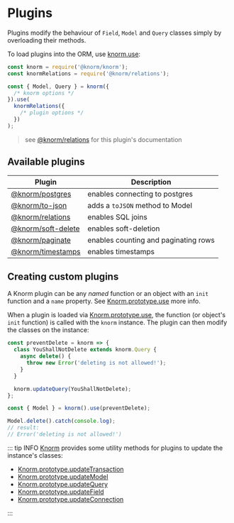 # Plugins

Plugins modify the behaviour of `Field`, `Model` and `Query` classes simply by
overloading their methods.

To load plugins into the ORM, use
[knorm.use](/api.md#knorm-use-plugin-%E2%87%92-knorm):

```js
const knorm = require('@knorm/knorm');
const knormRelations = require('@knorm/relations');

const { Model, Query } = knorm({
  /* knorm options */
}).use(
  knormRelations({
    /* plugin options */
  })
);
```

> see [@knorm/relations](/plugins/relations.md) for this plugin's documentation

## Available plugins

| Plugin                                        | Description                          |
| --------------------------------------------- | ------------------------------------ |
| [@knorm/postgres](/plugins/postgres.md)       | enables connecting to postgres       |
| [@knorm/to-json](/plugins/to-json.md)         | adds a `toJSON` method to Model      |
| [@knorm/relations](/plugins/relations.md)     | enables SQL joins                    |
| [@knorm/soft-delete](/plugins/soft-delete.md) | enables soft-deletion                |
| [@knorm/paginate](/plugins/paginate.md)       | enables counting and paginating rows |
| [@knorm/timestamps](/plugins/timestamps.md)   | enables timestamps                   |

## Creating custom plugins

A Knorm plugin can be any _named_ function or an object with an `init` function
and a `name` property. See
[Knorm.prototype.use](/api.md#knorm-use-plugin-%E2%87%92-knorm) more info.

When a plugin is loaded via
[Knorm.prototype.use](/api.md#knorm-use-plugin-%E2%87%92-knorm), the function
(or object's `init` function) is called with the `knorm` instance. The plugin
can then modify the classes on the instance:

```js
const preventDelete = knorm => {
  class YouShallNotDelete extends knorm.Query {
    async delete() {
      throw new Error('deleting is not allowed!');
    }
  }

  knorm.updateQuery(YouShallNotDelete);
};

const { Model } = knorm().use(preventDelete);

Model.delete().catch(console.log);
// result:
// Error('deleting is not allowed!')
```

::: tip INFO
[Knorm](/api.md#knorm) provides some utility methods for plugins to update the
instance's classes:

- [Knorm.prototype.updateTransaction](/api.md#knorm-updatetransaction-transaction-%E2%87%92-knorm)
- [Knorm.prototype.updateModel](/api.md#knorm-updatemodel-model-%E2%87%92-knorm)
- [Knorm.prototype.updateQuery](/api.md#knorm-updatequery-query-%E2%87%92-knorm)
- [Knorm.prototype.updateField](/api.md#knorm-updatefield-field-%E2%87%92-knorm)
- [Knorm.prototype.updateConnection](/api.md#knorm-updateconnection-connection-%E2%87%92-knorm)

:::

